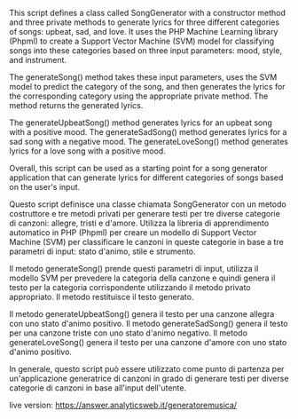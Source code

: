 
This script defines a class called SongGenerator with a constructor method and three private methods to generate lyrics for three different categories of songs: upbeat, sad, and love. It uses the PHP Machine Learning library (Phpml) to create a Support Vector Machine (SVM) model for classifying songs into these categories based on three input parameters: mood, style, and instrument.

The generateSong() method takes these input parameters, uses the SVM model to predict the category of the song, and then generates the lyrics for the corresponding category using the appropriate private method. The method returns the generated lyrics.

The generateUpbeatSong() method generates lyrics for an upbeat song with a positive mood. The generateSadSong() method generates lyrics for a sad song with a negative mood. The generateLoveSong() method generates lyrics for a love song with a positive mood.

Overall, this script can be used as a starting point for a song generator application that can generate lyrics for different categories of songs based on the user's input.

Questo script definisce una classe chiamata SongGenerator con un metodo costruttore e tre metodi privati per generare testi per tre diverse categorie di canzoni: allegre, tristi e d'amore. Utilizza la libreria di apprendimento automatico in PHP (Phpml) per creare un modello di Support Vector Machine (SVM) per classificare le canzoni in queste categorie in base a tre parametri di input: stato d'animo, stile e strumento.

Il metodo generateSong() prende questi parametri di input, utilizza il modello SVM per prevedere la categoria della canzone e quindi genera il testo per la categoria corrispondente utilizzando il metodo privato appropriato. Il metodo restituisce il testo generato.

Il metodo generateUpbeatSong() genera il testo per una canzone allegra con uno stato d'animo positivo. Il metodo generateSadSong() genera il testo per una canzone triste con uno stato d'animo negativo. Il metodo generateLoveSong() genera il testo per una canzone d'amore con uno stato d'animo positivo.

In generale, questo script può essere utilizzato come punto di partenza per un'applicazione generatrice di canzoni in grado di generare testi per diverse categorie di canzoni in base all'input dell'utente.


live version: https://answer.analyticsweb.it/generatoremusica/
